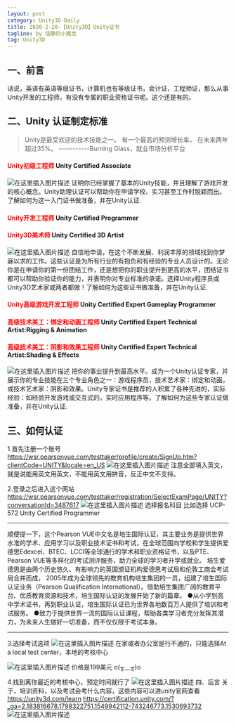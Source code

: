 ```yaml
---
layout: post
category: Unity3D-Daily
title: 2020-2-28-【Unity3D】Unity证书
tagline: by 恬静的小魔龙
tag: Unity3D
---
```


## 一、前言
话说，英语有英语等级证书，计算机也有等级证书，会计证，工程师证，那么从事Unity开发的工程师，有没有专属的职业资格证书呢。这个还是有的。
## 二、Unity 认证制定标准
>Unity是最受欢迎的技术技能之一。
有一个最高的预测增长率，
在未来两年超过35%。
-----------Burning Glass，就业市场分析平台
#### <font color="red">Unity初级工程师</font> Unity Certified Associate
![在这里插入图片描述](https://img-blog.csdnimg.cn/20190212172958130.png?x-oss-process=image/watermark,type_ZmFuZ3poZW5naGVpdGk,shadow_10,text_aHR0cHM6Ly9ibG9nLmNzZG4ubmV0L3E3NjQ0MjQ1Njc=,size_16,color_FFFFFF,t_70)
证明你已经掌握了基本的Unity技能，并且理解了游戏开发的核心概念。Unity助理认证可以帮助你在申请学校、实习甚至工作时脱颖而出。了解如何为这一入门证书做准备，并在Unity认证.
#### <font color="red">Unity开发工程师</font> Unity Certified Programmer
#### <font color="red">Unity3D美术师</font>   Unity Certified 3D Artist
![在这里插入图片描述](https://img-blog.csdnimg.cn/20190212173006417.png?x-oss-process=image/watermark,type_ZmFuZ3poZW5naGVpdGk,shadow_10,text_aHR0cHM6Ly9ibG9nLmNzZG4ubmV0L3E3NjQ0MjQ1Njc=,size_16,color_FFFFFF,t_70)
自信地申请，在这个不断发展、利润丰厚的领域找到你梦寐以求的工作。这些认证是为所有行业的有抱负和有经验的专业人员设计的。无论你是在申请你的第一份团结工作，还是想把你的职业提升到更高的水平，团结证书都可以帮助你验证你的能力，并表明你对专业标准的承诺。选择Unity程序员或Unity3D艺术家或两者都做！了解如何为这些证书做准备，并在Unity认证.
#### <font color="red">Unity高级游戏开发工程师</font>	Unity Certified Expert Gameplay Programmer
#### <font color="red">高级技术美工：绑定和动画工程师</font> Unity Certified Expert Technical Artist:Rigging & Animation 
#### <font color="red">高级技术美工：阴影和效果工程师</font> Unity Certified Expert Technical Artist:Shading & Effects
![在这里插入图片描述](https://img-blog.csdnimg.cn/20190212173015458.png?x-oss-process=image/watermark,type_ZmFuZ3poZW5naGVpdGk,shadow_10,text_aHR0cHM6Ly9ibG9nLmNzZG4ubmV0L3E3NjQ0MjQ1Njc=,size_16,color_FFFFFF,t_70)
把你的事业提升到最高水平。成为一个Unity认证专家，并展示你的专业技能在三个专业角色之一：游戏程序员，技术艺术家：绑定和动画，或技术艺术家：阴影和效果。Unity专家证书是推荐的人积累了各种先进的，实际经验：如经验开发游戏或交互式的，实时应用程序等。了解如何为这些专家认证做准备，并在Unity认证.
## 三、如何认证
1.首先注册一个账号
https://wsr.pearsonvue.com/testtaker/profile/create/SignUp.htm?clientCode=UNITY&locale=en_US
![在这里插入图片描述](https://img-blog.csdnimg.cn/20190213144836185.png?x-oss-process=image/watermark,type_ZmFuZ3poZW5naGVpdGk,shadow_10,text_aHR0cHM6Ly9ibG9nLmNzZG4ubmV0L3E3NjQ0MjQ1Njc=,size_16,color_FFFFFF,t_70)
注意全部填入英文，就是说能用英文用英文，不能用英文用拼音，反正中文不支持。

2.登录之后进入这个网站
https://wsr.pearsonvue.com/testtaker/registration/SelectExamPage/UNITY?conversationId=3487617
![在这里插入图片描述](https://img-blog.csdnimg.cn/20190213145143457.png?x-oss-process=image/watermark,type_ZmFuZ3poZW5naGVpdGk,shadow_10,text_aHR0cHM6Ly9ibG9nLmNzZG4ubmV0L3E3NjQ0MjQ1Njc=,size_16,color_FFFFFF,t_70)
选择报名科目
比如选择 UCP-572 Unity Certified Programmer

----
顺便提一下，这个Pearson VUE中文名是培生国际认证，其主要业务是提供世界水准的学术、应用学习以及职业技术证书和考试，在全球范围向学校和学生提供爱德思Edexcel、BTEC、LCCI等全球通行的学术和职业资格证书，以及PTE、Pearson VUE等多样化的考试测评服务，助力全球的学习者升学或就业。
培生爱德思是由两个历史悠久、有影响力的英国颁证机构爱德思考试局和伦敦工商会考试局合并而成， 2005年成为全球领先的教育机构培生集团的一员，组建了培生国际认证业务（Pearson Qualification International）。借助培生集团广阔的教育平台、优质教育资源和技术，培生国际认证的发展开始了新的篇章。
●从小学到高中学术证书，再到职业认证，培生国际认证已为世界各地数百万人提供了培训和考试服务。
●致力于提供世界一流的国际认证课程，帮助各类学习者充分发挥其潜力，为未来人生做好一切准备，而不仅仅限于考试本身。

----

3.选择考试选项
![在这里插入图片描述](https://img-blog.csdnimg.cn/20190213145600222.png?x-oss-process=image/watermark,type_ZmFuZ3poZW5naGVpdGk,shadow_10,text_aHR0cHM6Ly9ibG9nLmNzZG4ubmV0L3E3NjQ0MjQ1Njc=,size_16,color_FFFFFF,t_70)
在家或者办公室是行不通的，只能选择At a local test center，本地的考核中心

![在这里插入图片描述](https://img-blog.csdnimg.cn/20190213145755254.png?x-oss-process=image/watermark,type_ZmFuZ3poZW5naGVpdGk,shadow_10,text_aHR0cHM6Ly9ibG9nLmNzZG4ubmV0L3E3NjQ0MjQ1Njc=,size_16,color_FFFFFF,t_70)
价格是199美元 o(╥﹏╥)o

4.找到离你最近的考核中心，预定时间就行了
![在这里插入图片描述](https://img-blog.csdnimg.cn/20190213150220890.png?x-oss-process=image/watermark,type_ZmFuZ3poZW5naGVpdGk,shadow_10,text_aHR0cHM6Ly9ibG9nLmNzZG4ubmV0L3E3NjQ0MjQ1Njc=,size_16,color_FFFFFF,t_70)
四、后言
关于，培训资料，以及考试会考什么内容，这些内容可以进unity官网查看
https://unity3d.com/learn
https://certification.unity.com/?_ga=2.183816678.1798322751.1549942112-743246773.1530693732
![在这里插入图片描述](https://img-blog.csdnimg.cn/20190213150612609.png?x-oss-process=image/watermark,type_ZmFuZ3poZW5naGVpdGk,shadow_10,text_aHR0cHM6Ly9ibG9nLmNzZG4ubmV0L3E3NjQ0MjQ1Njc=,size_16,color_FFFFFF,t_70)


